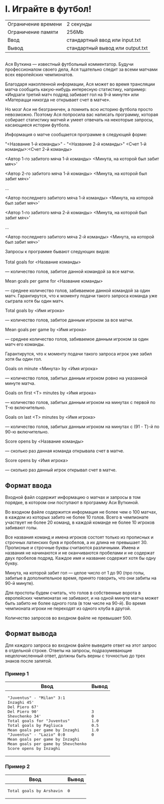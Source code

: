 <div class="problem-statement">
   <div class="header">
      <h1 class="title">I. Играйте в футбол!</h1>
      <table>
         <tr class="time-limit">
            <td class="property-title">Ограничение времени</td>
            <td>2&nbsp;секунды</td>
         </tr>
         <tr class="memory-limit">
            <td class="property-title">Ограничение памяти</td>
            <td>256Mb</td>
         </tr>
         <tr class="input-file">
            <td class="property-title">Ввод</td>
            <td colspan="1">стандартный ввод или input.txt</td>
         </tr>
         <tr class="output-file">
            <td class="property-title">Вывод</td>
            <td colspan="1">стандартный вывод или output.txt</td>
         </tr>
      </table>
   </div>
   <h2></h2>
   <div class="legend"><span style="">
         <p>Ася Вуткина &mdash; известный футбольный комментатор. Будучи профессионалом своего дела, Ася тщательно следит за всеми матчами всех европейских
            чемпионатов.
         </p></span><p>Благодаря накопленной информации, Ася может во время трансляции матча сообщить какую-нибудь интересную статистику, например:
         &laquo;Индзаги третий матч подряд забивает гол на 9-й минуте&raquo; или &laquo;Матерацци никогда не открывает счет в матче&raquo;.
      </p>
      <p>Но мозг Аси не безграничен, а помнить всю историю футбола просто невозможно. Поэтому Ася попросила вас написать программу,
         которая собирает статистику матчей и умеет отвечать на некоторые запросы, касающиеся истории футбола.
      </p>
      <p>Информация о матче сообщается программе в следующей форме:</p>
      <p>"&lt;Название 1-й команды&gt;"&nbsp;-&nbsp;"&lt;Название 2-й команды&gt;"&nbsp;&lt;Счет 1-й команды&gt;:&lt;Счет 2-й команды&gt;<br></p>
      <p>&lt;Автор 1-го забитого мяча 1-й команды&gt; &lt;Минута, на которой был забит мяч&gt;'<br></p>
      <p>&lt;Автор 2-го забитого мяча 1-й команды&gt; &lt;Минута, на которой был забит мяч&gt;'<br></p>
      <p>...</p>
      <p>&lt;Автор последнего забитого мяча 1-й команды&gt; &lt;Минута, на которой был забит мяч&gt;'<br></p>
      <p>&lt;Автор 1-го забитого мяча 2-й команды&gt; &lt;Минута, на которой был забит мяч&gt;'<br></p>
      <p>...</p>
      <p>&lt;Автор последнего забитого мяча 2-й команды&gt; &lt;Минута, на которой был забит мяч&gt;'<br></p>
      <p>Запросы к программе бывают следующих видов:<br><br><span class="tex-monospace">Total goals for &lt;Название команды&gt;</span><br></p>
      <p>&mdash; количество голов, забитое данной командой за все матчи.<br></p>
      <p><span class="tex-monospace">Mean goals per game for &lt;Название команды&gt;</span><br></p>
      <p>&mdash; среднее количество голов, забиваемое данной командой за один матч. Гарантирутся, что к моменту подачи такого запроса команда
         уже сыграла хотя бы один матч.<br></p>
      <p><span class="tex-monospace">Total goals by &lt;Имя игрока&gt;</span><br></p>
      <p>&mdash; количество голов, забитое данным игроком за все матчи.<br></p>
      <p><span class="tex-monospace">Mean goals per game by &lt;Имя игрока&gt;</span><br></p>
      <p>&mdash; среднее количество голов, забиваемое данным игроком за один матч его команды.<br></p>
      <p>Гарантирутся, что к моменту подачи такого запроса игрок уже забил хотя бы один гол.<br></p>
      <p><span class="tex-monospace">Goals on minute &lt;Минута&gt; by &lt;Имя игрока&gt;</span><br></p>
      <p>&mdash; количество голов, забитых данным игроком ровно на указанной минуте матча.<br></p>
      <p><span class="tex-monospace">Goals on first &lt;T&gt; minutes by &lt;Имя игрока&gt;</span><br></p>
      <p>&mdash; количество голов, забитых данным игроком на минутах с первой по <span class="tex-math-text">T</span>-ю включительно.<br></p>
      <p><span class="tex-monospace">Goals on last &lt;T&gt; minutes by &lt;Имя игрока&gt;</span><br></p>
      <p>&mdash; количество голов, забитых данным игроком на минутах с <span class="tex-math-text">(91 - T)</span>-й по 90-ю включительно.<br></p>
      <p><span class="tex-monospace">Score opens by &lt;Название команды&gt;</span><br></p>
      <p>&mdash; сколько раз данная команда открывала счет в матче.<br></p>
      <p><span class="tex-monospace">Score opens by &lt;Имя игрока&gt;</span><br></p>
      <p>&mdash; сколько раз данный игрок открывал счет в матче.<br></p>
   </div>
   <h2>Формат ввода</h2>
   <div class="input-specification"><span style="">
         <p>Входной файл содержит информацию о матчах и запросы в том порядке, в котором они поступают в программу Аси Вуткиной.</p></span><p>Во входном файле содержится информация не более чем о 100 матчах, в каждом из которых забито не более 10 голов. Всего в чемпионате
         участвует не более 20 команд, в каждой команде не более 10 игроков забивают голы.
      </p>
      <p>Все названия команд и имена игроков состоят только из прописных и строчных латинских букв и пробелов, а их длина не превышает
         30. Прописные и строчные буквы считаются различными. Имена и названия не начинаются и не оканчиваются пробелами и не содержат
         двух пробелов подряд. Каждое имя и название содержит хотя бы одну букву.
      </p>
      <p>Минута, на которой забит гол &mdash; целое число от 1 до 90 (про голы, забитые в дополнительное время, принято говорить, что они забиты на 90-й минуте).</p>
      <p>Для простоты будем считать, что голов в собственные ворота в европейских чемпионатах не забивают, и на одной минуте матча
         может быть забито не более одного гола (в том числе на 90-й). Во время чемпионата игроки не переходят из одного клуба в другой.
      </p>
      <p>Количество запросов во входном файле не превышает 500.</p>
   </div>
   <h2>Формат вывода</h2>
   <div class="output-specification"><span style="">
         <p>Для каждого запроса во входном файле выведите ответ на этот запрос в отдельной строке. Ответы на запросы, подразумевающие
            нецелочисленный ответ, должны быть верны с точностью до трех знаков после запятой.
         </p></span></div>
   <h3>Пример 1</h3>
   <table class="sample-tests">
      <thead>
         <tr>
            <th>Ввод</th>
            <th>Вывод</th>
         </tr>
      </thead>
      <tbody>
         <tr>
            <td><pre>"Juventus" - "Milan" 3:1
Inzaghi 45'
Del Piero 67'
Del Piero 90'
Shevchenko 34'
Total goals for "Juventus"
Total goals by Pagliuca
Mean goals per game by Inzaghi
"Juventus" - "Lazio" 0:0
Mean goals per game by Inzaghi
Mean goals per game by Shevchenko
Score opens by Inzaghi
</pre></td>
            <td><pre>3
0
1.0
0.5
1.0
0
</pre></td>
         </tr>
      </tbody>
   </table>
   <h3>Пример 2</h3>
   <table class="sample-tests">
      <thead>
         <tr>
            <th>Ввод</th>
            <th>Вывод</th>
         </tr>
      </thead>
      <tbody>
         <tr>
            <td><pre>Total goals by Arshavin
</pre></td>
            <td><pre>0
</pre></td>
         </tr>
      </tbody>
   </table>